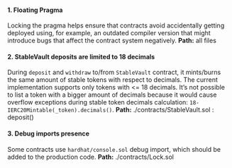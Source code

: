 #### 1. Floating Pragma
Locking the pragma helps ensure that contracts avoid accidentally getting deployed using, for example, an outdated compiler version that might introduce bugs that affect the contract system negatively.
**Path:** all files

#### 2. StableVault deposits are limited to 18 decimals
During `deposit` and `withdraw` to/from `StableVault` contract, it mints/burns the same amount of stable tokens with respect to decimals. The current implementation supports only tokens with <= 18 decimals. It’s not possible to list a token with a bigger amount of decimals because it would cause overflow exceptions during stable token decimals calculation: `18-IERC20Mintable(_token).decimals()`.
**Path:** ./contracts/StableVault.sol : deposit()

#### 3. Debug imports presence
Some contracts use `hardhat/console.sol` debug import, which should be added to the production code.
**Path:** ./contracts/Lock.sol
